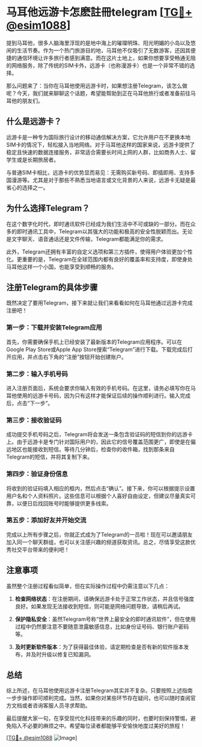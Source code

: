 # 马耳他远游卡怎麽註冊telegram [[TG💪+ @esim1088](https://t.me/s/esim1088)]

提到马耳他，很多人脑海里浮现的是地中海上的璀璨明珠、阳光明媚的小岛以及悠闲的生活节奏。作为一个热门旅游目的地，马耳他不仅吸引了无数游客，还因其便捷的通信环境让许多旅行者感到满意。而在这片土地上，如果你想要享受畅通无阻的网络服务，除了传统的SIM卡外，远游卡（也称漫游卡）也是一个非常不错的选择。

那么问题来了：当你在马耳他使用远游卡时，如果想注册Telegram，该怎么做呢？今天，我们就来聊聊这个话题，希望能帮助到正在马耳他旅行或者准备前往马耳他的朋友们。

## 什么是远游卡？

远游卡是一种专为国际旅行设计的移动通信解决方案，它允许用户在不更换本地SIM卡的情况下，轻松接入当地网络。对于马耳他这样的国家来说，远游卡提供了稳定且快速的数据连接服务，非常适合需要长时间上网的人群，比如商务人士、留学生或是长期旅居者。

与普通SIM卡相比，远游卡的优势显而易见：无需购买新号码、即插即用、支持多国漫游等。尤其是对于那些不熟悉当地语言或文化背景的人来说，远游卡无疑是最省心的选择之一。

## 为什么选择Telegram？

在这个数字化时代，即时通讯软件已经成为我们生活中不可或缺的一部分。而在众多的即时通讯工具中，Telegram以其强大的功能和极高的安全性脱颖而出。无论是文字聊天、语音通话还是文件传输，Telegram都能满足你的需求。

此外，Telegram还拥有丰富的自定义选项和第三方插件，使得用户体验更加个性化。更重要的是，Telegram在全球范围内都有良好的覆盖率和支持度，即使身处马耳他这样一个小国，也能享受到顺畅的服务。

## 注册Telegram的具体步骤

既然决定了要用Telegram，接下来就让我们来看看如何在马耳他通过远游卡完成注册吧！

### 第一步：下载并安装Telegram应用

首先，你需要确保手机上已经安装了最新版本的Telegram应用程序。可以在Google Play Store或Apple App Store搜索“Telegram”进行下载。下载完成后打开应用，并点击右下角的“注册”按钮开始创建账户。

### 第二步：输入手机号码

进入注册页面后，系统会要求你输入有效的手机号码。在这里，请务必填写你在马耳他使用的远游卡号码，因为只有这样才能保证后续的操作顺利进行。输入完成后，点击“下一步”。

### 第三步：接收验证码

成功提交手机号码之后，Telegram将会发送一条包含验证码的短信到你的远游卡上。由于远游卡是专门针对国际用户的，因此它的信号覆盖范围更广，即使是在偏远地区也能接收到短信。等待几分钟后，检查你的收件箱，找到那条来自Telegram的短信，并将其复制下来。

### 第四步：验证身份信息

将收到的验证码填入相应的框内，然后点击“确认”。接下来，你可以根据提示设置用户名和个人资料照片。这些信息可以根据个人喜好自由设定，但建议尽量真实可靠，以便日后找回账号时能够提供更多线索。

### 第五步：添加好友并开始交流

完成以上所有步骤之后，你就正式成为了Telegram的一员啦！现在可以邀请朋友加入同一个聊天群组，也可以关注感兴趣的频道获取资讯。总之，尽情享受这款优秀社交平台带来的便利吧！

## 注意事项

虽然整个注册过程看似简单，但在实际操作过程中仍需注意以下几点：

1. **检查网络状态**：在注册期间，请确保远游卡处于正常工作状态，并且信号强度良好。如果发现无法接收到短信，则可能是网络问题导致，请稍后再试。
   
2. **保护隐私安全**：虽然Telegram号称“世界上最安全的即时通讯软件”，但在使用过程中仍然要注意不要随意泄露敏感信息，比如身份证号码、银行账户密码等。

3. **及时更新软件版本**：为了获得最佳体验，请定期检查是否有新的软件版本发布，并及时升级以修复已知漏洞。

## 总结

综上所述，在马耳他使用远游卡注册Telegram其实并不复杂。只要按照上述指南一步步操作即可顺利完成。当然，如果你对某些环节存在疑问，也可以随时查阅官方文档或者咨询客服人员寻求帮助。

最后提醒大家一句，在享受现代化科技带来的乐趣的同时，也要时刻保持警惕，避免陷入不必要的麻烦之中。希望每位读者都能够平安愉快地度过美好的旅程！

[[TG💪+ @esim1088](https://t.me/s/esim1088) ![Image](https://i.postimg.cc/4NQfJmqS/Snipaste-2025-05-13-00-14-12.png)]